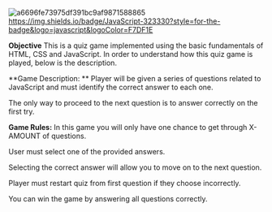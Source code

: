 ![a6696fe73975df391bc9af9871588865](https://user-images.githubusercontent.com/107282884/224126307-ecb20668-dc32-43a3-b502-032377383f9f.png)
https://img.shields.io/badge/JavaScript-323330?style=for-the-badge&logo=javascript&logoColor=F7DF1E

**Objective**
 This is a quiz game implemented using the basic fundamentals of HTML, CSS and JavaScript. 
 In order to understand how this quiz game is played, below is the description.

**Game Description: **
Player will be given a series of questions related to JavaScript and must identify the correct answer to each one. 

The only way to proceed to the next question is to answer correctly on the first try.


**Game Rules:**
 In this game you will only have one chance to get through X-AMOUNT of questions.
 
 User must select one of the provided answers.

 Selecting the correct answer will allow you to move on to the next question.

 Player must restart quiz from first question if they choose incorrectly. 

 You can win the game by answering all questions correctly.
